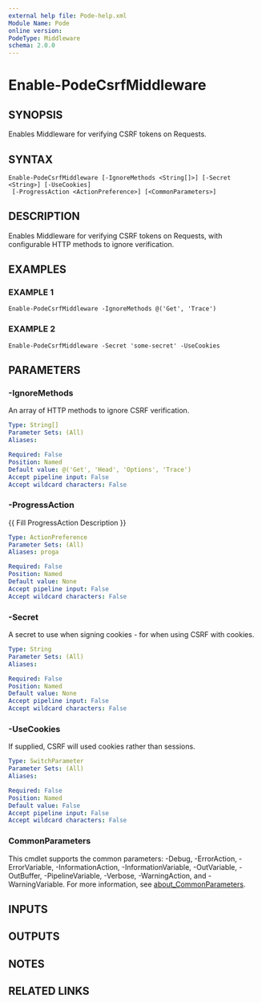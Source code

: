 ```yaml
---
external help file: Pode-help.xml
Module Name: Pode
online version:
PodeType: Middleware
schema: 2.0.0
---
```


# Enable-PodeCsrfMiddleware

## SYNOPSIS
Enables Middleware for verifying CSRF tokens on Requests.

## SYNTAX

```
Enable-PodeCsrfMiddleware [-IgnoreMethods <String[]>] [-Secret <String>] [-UseCookies]
 [-ProgressAction <ActionPreference>] [<CommonParameters>]
```

## DESCRIPTION
Enables Middleware for verifying CSRF tokens on Requests, with configurable HTTP methods to ignore verification.

## EXAMPLES

### EXAMPLE 1
```
Enable-PodeCsrfMiddleware -IgnoreMethods @('Get', 'Trace')
```

### EXAMPLE 2
```
Enable-PodeCsrfMiddleware -Secret 'some-secret' -UseCookies
```

## PARAMETERS

### -IgnoreMethods
An array of HTTP methods to ignore CSRF verification.

```yaml
Type: String[]
Parameter Sets: (All)
Aliases:

Required: False
Position: Named
Default value: @('Get', 'Head', 'Options', 'Trace')
Accept pipeline input: False
Accept wildcard characters: False
```

### -ProgressAction
{{ Fill ProgressAction Description }}

```yaml
Type: ActionPreference
Parameter Sets: (All)
Aliases: proga

Required: False
Position: Named
Default value: None
Accept pipeline input: False
Accept wildcard characters: False
```

### -Secret
A secret to use when signing cookies - for when using CSRF with cookies.

```yaml
Type: String
Parameter Sets: (All)
Aliases:

Required: False
Position: Named
Default value: None
Accept pipeline input: False
Accept wildcard characters: False
```

### -UseCookies
If supplied, CSRF will used cookies rather than sessions.

```yaml
Type: SwitchParameter
Parameter Sets: (All)
Aliases:

Required: False
Position: Named
Default value: False
Accept pipeline input: False
Accept wildcard characters: False
```

### CommonParameters
This cmdlet supports the common parameters: -Debug, -ErrorAction, -ErrorVariable, -InformationAction, -InformationVariable, -OutVariable, -OutBuffer, -PipelineVariable, -Verbose, -WarningAction, and -WarningVariable. For more information, see [about_CommonParameters](http://go.microsoft.com/fwlink/?LinkID=113216).

## INPUTS

## OUTPUTS

## NOTES

## RELATED LINKS
